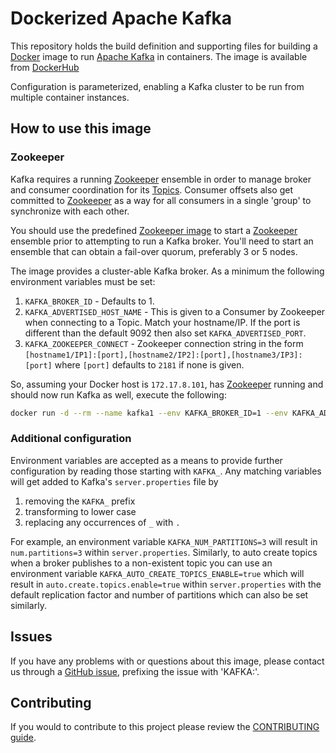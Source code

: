 # Dockerized Apache Kafka
This repository holds the build definition and supporting files for building a [Docker](https://www.docker.com) image to run [Apache Kafka](http://kafka.apache.org/) in containers. The image is available from [DockerHub](https://registry.hub.docker.com/repos/monsantoco/)

Configuration is parameterized, enabling a Kafka cluster to be run from multiple container instances.

## How to use this image
### Zookeeper
Kafka requires a running [Zookeeper](http://zookeeper.apache.org/) ensemble in order to manage broker and consumer coordination for its [Topics](http://kafka.apache.org/documentation.html#introduction). Consumer offsets also get committed to [Zookeeper](http://zookeeper.apache.org/) as a way for all consumers in a single 'group' to synchronize with each other.

You should use the predefined [Zookeeper image](https://github.com/MonsantoCo/dockerfiles/tree/master/zookeeper) to start a [Zookeeper](http://zookeeper.apache.org/) ensemble prior to attempting to run a Kafka broker. You'll need to start an ensemble that can obtain a fail-over quorum, preferably 3 or 5 nodes.

The image provides a cluster-able Kafka broker. As a minimum the following environment variables must be set:

1. `KAFKA_BROKER_ID` - Defaults to 1.
2. `KAFKA_ADVERTISED_HOST_NAME` - This is given to a Consumer by Zookeeper when connecting to a Topic. Match your hostname/IP. If the port is different than the default 9092 then also set `KAFKA_ADVERTISED_PORT`.
3. `KAFKA_ZOOKEEPER_CONNECT` - Zookeeper connection string in the form `[hostname1/IP1]:[port],[hostname2/IP2]:[port],[hostname3/IP3]:[port]` where `[port]` defaults to `2181` if none is given.

So, assuming your Docker host is `172.17.8.101`, has [Zookeeper](http://zookeeper.apache.org/) running and should now run Kafka as well, execute the following:

  ```sh
  docker run -d --rm --name kafka1 --env KAFKA_BROKER_ID=1 --env KAFKA_ADVERTISED_HOST_NAME=172.17.8.101 --env KAFKA_ZOOKEEPER_CONNECT=172.17.8.101 monsantoco/kafka:latest
  ```

### Additional configuration

Environment variables are accepted as a means to provide further configuration by reading those starting with `KAFKA_`. Any matching variables will get added to Kafka's `server.properties` file by

1. removing the `KAFKA_` prefix
2. transforming to lower case
3. replacing any occurrences of `_` with `.`

For example, an environment variable `KAFKA_NUM_PARTITIONS=3` will result in `num.partitions=3` within `server.properties`. Similarly, to auto create topics when a broker publishes to a non-existent topic you can use an environment variable `KAFKA_AUTO_CREATE_TOPICS_ENABLE=true` which will result in `auto.create.topics.enable=true` within `server.properties` with the default replication factor and number of partitions which can also be set similarly.

## Issues
If you have any problems with or questions about this image, please contact us through a [GitHub issue](https://github.com/monsantoco/dockerfiles/issues), prefixing the issue with 'KAFKA:'.

## Contributing
If you would to contribute to this project please review the [CONTRIBUTING guide](https://github.com/MonsantoCo/dockerfiles/kafka/blob/master/CONTRIBUTING.md).
